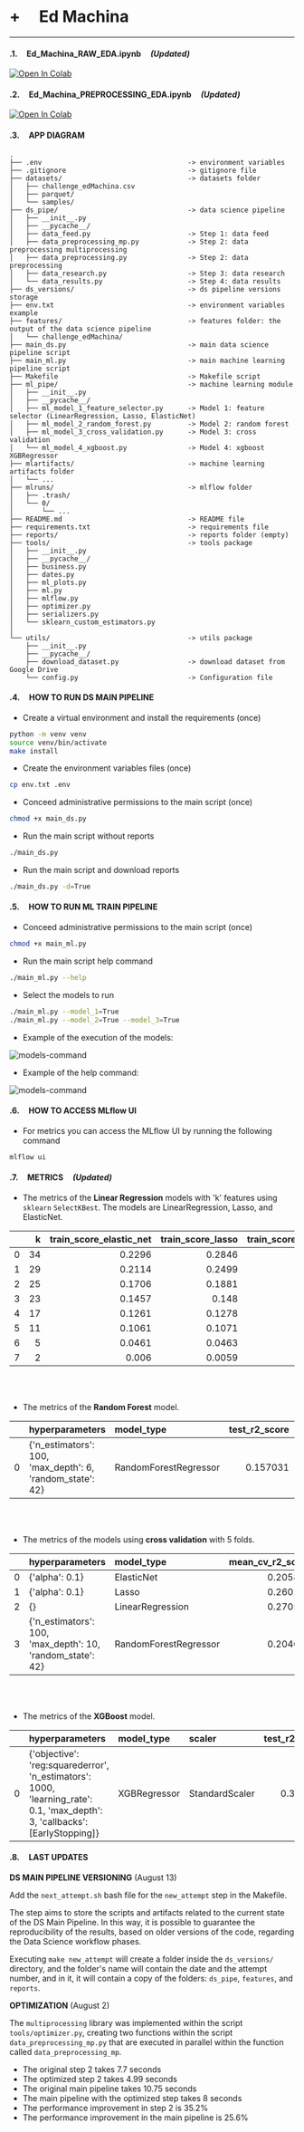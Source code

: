# +        __Ed Machina__ 

---

#### .1.     **Ed_Machina_RAW_EDA.ipynb**     *(Updated)*

[![Open In Colab](https://colab.research.google.com/assets/colab-badge.svg)](https://colab.research.google.com/drive/16HkTb7CGf8AfLWmzKy9wxFRhyaWFhna_?usp=sharing)


#### .2.     **Ed_Machina_PREPROCESSING_EDA.ipynb**     *(Updated)*

[![Open In Colab](https://colab.research.google.com/assets/colab-badge.svg)](https://colab.research.google.com/drive/1x7SkJnYftjmRSBVv0NIRDZJCcHluDnYW?usp=sharing)


#### .3.     **APP DIAGRAM**

```
.
├── .env                                    -> environment variables
├── .gitignore                              -> gitignore file
├── datasets/                               -> datasets folder
│   ├── challenge_edMachina.csv
│   ├── parquet/
│   └── samples/
├── ds_pipe/                                -> data science pipeline
│   ├── __init__.py
│   ├── __pycache__/
│   ├── data_feed.py                        -> Step 1: data feed
│   ├── data_preprocessing_mp.py            -> Step 2: data preprocessing multiprocessing
│   ├── data_preprocessing.py               -> Step 2: data preprocessing
│   ├── data_research.py                    -> Step 3: data research
│   └── data_results.py                     -> Step 4: data results
├── ds_versions/                            -> ds pipeline versions storage
├── env.txt                                 -> environment variables example
├── features/                               -> features folder: the output of the data science pipeline
│   └── challenge_edMachina/
├── main_ds.py                              -> main data science pipeline script
├── main_ml.py                              -> main machine learning pipeline script
├── Makefile                                -> Makefile script
├── ml_pipe/                                -> machine learning module
│   ├── __init__.py
│   ├── __pycache__/
│   ├── ml_model_1_feature_selector.py      -> Model 1: feature selector (LinearRegression, Lasso, ElasticNet)
│   ├── ml_model_2_random_forest.py         -> Model 2: random forest
│   ├── ml_model_3_cross_validation.py      -> Model 3: cross validation
│   └── ml_model_4_xgboost.py               -> Model 4: xgboost XGBRegressor
├── mlartifacts/                            -> machine learning artifacts folder
│   └── ...
├── mlruns/                                 -> mlflow folder
│   ├── .trash/
│   └── 0/
│       └── ...
├── README.md                               -> README file
├── requirements.txt                        -> requirements file
├── reports/                                -> reports folder (empty)
├── tools/                                  -> tools package
│   ├── __init__.py
│   ├── __pycache__/
│   ├── business.py
│   ├── dates.py
│   ├── ml_plots.py
│   ├── ml.py
│   ├── mlflow.py
│   ├── optimizer.py
│   ├── serializers.py
│   └── sklearn_custom_estimators.py
│   
└── utils/                                  -> utils package
    ├── __init__.py
    ├── __pycache__/
    ├── download_dataset.py                 -> download dataset from Google Drive
    └── config.py                           -> Configuration file
```


#### .4.     **HOW TO RUN DS MAIN PIPELINE**

- Create a virtual environment and install the requirements (once)
```bash
python -m venv venv
source venv/bin/activate
make install
```

- Create the environment variables files (once)
```bash
cp env.txt .env
```

- Conceed administrative permissions to the main script (once)
```bash
chmod +x main_ds.py
```

- Run the main script without reports
```bash
./main_ds.py
```

- Run the main script and download reports
```bash
./main_ds.py -d=True
```



#### .5.     **HOW TO RUN ML TRAIN PIPELINE**

- Conceed administrative permissions to the main script (once)
```bash
chmod +x main_ml.py
```

- Run the main script help command
```bash
./main_ml.py --help
```

- Select the models to run

```bash
./main_ml.py --model_1=True
./main_ml.py --model_2=True --model_3=True
```

- Example of the execution of the models:

![models-command](https://github.com/jackonedev/challenge_edmachina/blob/main/.gif/ml_models-ok.gif?raw=true)

- Example of the help command:

![models-command](https://github.com/jackonedev/challenge_edmachina/blob/main/.gif/ml_help-2-ok.gif?raw=true)

#### .6.     **HOW TO ACCESS MLflow UI**

- For metrics you can access the MLflow UI by running the following command
```bash
mlflow ui
```

#### .7.     **METRICS**     *(Updated)*

- The metrics of the **Linear Regression** models with 'k' features using `sklearn` `SelectKBest`. The models are LinearRegression, Lasso, and ElasticNet.

|    |   k |   train_score_elastic_net |   train_score_lasso |   train_score_lin_reg |   test_score_elastic_net |   test_score_lasso |   test_score_lin_reg |
|---:|----:|--------------------------:|--------------------:|----------------------:|-------------------------:|-------------------:|---------------------:|
|  0 |  34 |                    0.2296 |              0.2846 |                0.296  |                   0.244  |             0.2905 |               0.2959 |
|  1 |  29 |                    0.2114 |              0.2499 |                0.259  |                   0.2303 |             0.2625 |               0.2673 |
|  2 |  25 |                    0.1706 |              0.1881 |                0.1945 |                   0.1786 |             0.1918 |               0.1944 |
|  3 |  23 |                    0.1457 |              0.148  |                0.1501 |                   0.1665 |             0.1726 |               0.1776 |
|  4 |  17 |                    0.1261 |              0.1278 |                0.1291 |                   0.1495 |             0.1549 |               0.1613 |
|  5 |  11 |                    0.1061 |              0.1071 |                0.1077 |                   0.1274 |             0.1292 |               0.1328 |
|  6 |   5 |                    0.0461 |              0.0463 |                0.0464 |                   0.0612 |             0.0616 |               0.0636 |
|  7 |   2 |                    0.006  |              0.0059 |                0.006  |                   0.0063 |             0.0064 |               0.0062 |


<br/><br/>

- The metrics of the **Random Forest** model.

|    | hyperparameters                                           | model_type            |   test_r2_score |   train_r2_score |
|---:|:----------------------------------------------------------|:----------------------|----------------:|-----------------:|
|  0 | {'n_estimators': 100, 'max_depth': 6, 'random_state': 42} | RandomForestRegressor |        0.157031 |         0.370046 |

<br/><br/>

- The metrics of the models using **cross validation** with 5 folds.

|    | hyperparameters                                            | model_type            |   mean_cv_r2_score |   std_cv_r2_score |   test_r2_score |   train_r2_score |
|---:|:-----------------------------------------------------------|:----------------------|-------------------:|------------------:|----------------:|-----------------:|
|  0 | {'alpha': 0.1}                                             | ElasticNet            |           0.205899 |         0.0199696 |        0.243999 |         0.229647 |
|  1 | {'alpha': 0.1}                                             | Lasso                 |           0.260118 |         0.0331183 |        0.290455 |         0.284614 |
|  2 | {}                                                         | LinearRegression      |           0.270514 |         0.0430275 |        0.295887 |         0.295995 |
|  3 | {'n_estimators': 100, 'max_depth': 10, 'random_state': 42} | RandomForestRegressor |           0.204007 |         0.0363636 |        0.223173 |         0.701494 |

<br/><br/>

- The metrics of the **XGBoost** model.

|    | hyperparameters                                                                                                             | model_type   | scaler         |   test_r2_score |   train_r2_score |
|---:|:----------------------------------------------------------------------------------------------------------------------------|:-------------|:---------------|----------------:|-----------------:|
|  0 | {'objective': 'reg:squarederror', 'n_estimators': 1000, 'learning_rate': 0.1, 'max_depth': 3, 'callbacks': [EarlyStopping]} | XGBRegressor | StandardScaler |        0.365994 |         0.574565 |



#### .8.     **LAST UPDATES**


**DS MAIN PIPELINE VERSIONING** (August 13)

Add the `next_attempt.sh` bash file for the `new_attempt` step in the Makefile.

The step aims to store the scripts and artifacts related to the current state of the DS Main Pipeline. In this way, it is possible to guarantee the reproducibility of the results, based on older versions of the code, regarding the Data Science workflow phases.

Executing `make new_attempt` will create a folder inside the `ds_versions/` directory, and the folder's name will contain the date and the attempt number, and in it, it will contain a copy of the folders: `ds_pipe`, `features`, and `reports`.



**OPTIMIZATION** (August 2)

The `multiprocessing` library was implemented within the script `tools/optimizer.py`, creating two functions within the script `data_preprocessing_mp.py` that are executed in parallel within the function called `data_preprocessing_mp`.

- The original step 2 takes 7.7 seconds
- The optimized step 2 takes 4.99 seconds
- The original main pipeline takes 10.75 seconds
- The main pipeline with the optimized step takes 8 seconds
- The performance improvement in step 2 is 35.2%
- The performance improvement in the main pipeline is 25.6%
